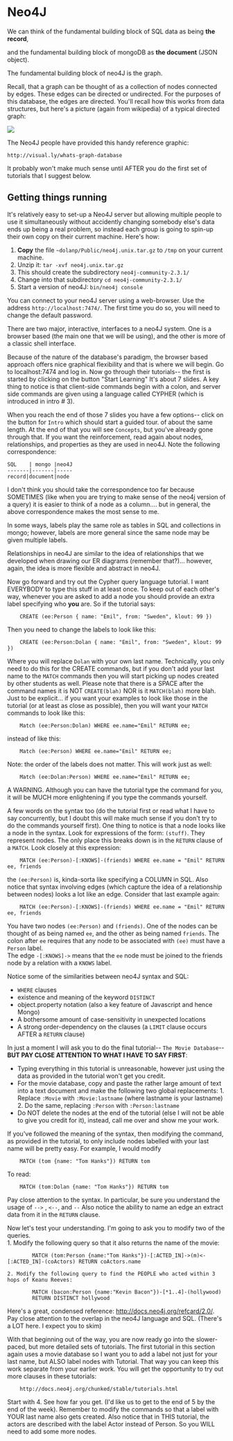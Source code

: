 # Neo4J

We can think of the fundamental building block of SQL data as being **the record**, 

and the fundamental building block of mongoDB as **the document** (JSON object).  

The fundamental building block of neo4J is the graph.

Recall, that a graph can be thought of as a collection of nodes connected by edges.  These edges can be directed or undirected.  For the purposes of this database, the edges are directed.  You'll recall how this works from data structures, but here's a picture  (again from wikipedia) of a typical directed graph:

<img src="http://personal.morris.umn.edu/~dolan118/cs4453/images/DAG.png">

The Neo4J people have provided this handy reference graphic:

	http://visual.ly/whats-graph-database
	
It probably won't make much sense until AFTER you do the first set of tutorials that I suggest below.

## Getting things running

It's relatively easy to set-up a Neo4J server but allowing multiple people to use it simultaneously without accidently changing somebody else's data ends up being a real problem, so instead each group is going to spin-up their own copy on their current machine.  Here's how:

1. **Copy** the file `~dolanp/Public/neo4j.unix.tar.gz` to `/tmp` on your current machine.
2. Unzip it: `tar -xvf neo4j.unix.tar.gz`
3. This should create the subdirectory `neo4j-community-2.3.1/`
4. Change into that subdirectory `cd neo4j-community-2.3.1/`
5. Start a version of neo4J:  `bin/neo4j console`

You can connect to your neo4J server using a web-browser.  Use the address `http://localhost:7474/`.  The first time you do so, you will need to change the default password.

There are two major, interactive, interfaces to a neo4J system.  One is a browser based (the main one that we will be using), and the other is more of a classic shell interface.  

Because of the nature of the database's paradigm, the browser based approach offers nice graphical flexibility and that is  where we will begin.  Go to localhost:7474 and log in.  Now go through their tutorials-- the first is started by clicking on the button "Start Learning"  It's about 7 slides.  A key thing to notice is that client-side commands begin with a colon, and server side commands are given using a language called CYPHER (which is introduced in intro # 3).

When you reach the end of those 7 slides you have a few options-- click on the button for `Intro` which should start a guided tour. of about the same length.  At the end of that you will see `Concepts`, but you've already gone through that.  If you want the reinforcement, read again about nodes, relationships, and properties as they are used in neo4J.  Note the following correspondence:

	SQL	   | mongo |neo4J 
	-------|-------|-----
	record|document|node
	
I don't think you should take the correspondence too far because SOMETIMES (like when you are trying to make sense of the neo4j version of a query) it is easier to think of a node as a column…. but in general, the above correspondence makes the most sense to me.

In some ways, labels play the same role as tables in SQL and collections in mongo; however, labels are more general since the same node may be given multiple labels.  

Relationships in neo4J are similar to the idea of relationships that we developed when drawing our ER diagrams (remember that?)… however, again, the idea is more flexible and abstract in neo4J.

Now go forward and try out the Cypher query language tutorial.  I want EVERYBODY to type this stuff in at least once.  To keep out of each other's way, whenever you are asked to add a node you should provide an extra label specifying who **you** are.  So if the tutorial says:

```
	CREATE (ee:Person { name: "Emil", from: "Sweden", klout: 99 })
```

Then you need to change the labels to look like this:
```
	CREATE (ee:Person:Dolan { name: "Emil", from: "Sweden", klout: 99 })
```
Where you will replace `Dolan` with your own last name.  Technically, you only need to do this for the CREATE commands, but if you don't add your last name to the `MATCH` commands then you will start picking up nodes created by other students as well.  Please note that there is a SPACE after the command names it is NOT `CREATE(blah)` NOR is it `MATCH(blah)` more blah.  Just to be explicit… if you want your examples to look like those in the tutorial (or at least as close as possible), then you will want your `MATCH` commands to look like this:

```
	Match (ee:Person:Dolan) WHERE ee.name="Emil" RETURN ee;
```

instead of like this:

```
	Match (ee:Person) WHERE ee.name="Emil" RETURN ee;
```

Note:  the order of the labels does not matter.  This will work just as well:

```
	Match (ee:Dolan:Person) WHERE ee.name="Emil" RETURN ee;
```

A WARNING.  Although you can have the tutorial type the command for you, it will be MUCH more enlightening if you type the commands yourself.

A few words on the syntax too (do the tutorial first or read what I have to say concurrently, but I doubt this will make much sense if you don't try to do the commands yourself first).  One thing to notice is that a node looks like a node in the syntax.  Look for expressions of the form:   `(stuff)`.  They represent nodes.   The only place this breaks down is in the `RETURN` clause of a `MATCH`. Look closely at this expression:

```
	MATCH (ee:Person)-[:KNOWS]-(friends) WHERE ee.name = "Emil" RETURN ee, friends
```

the `(ee:Person)` is, kinda-sorta like specifying a COLUMN in SQL.  Also notice that syntax involving edges (which capture the idea of a relationship between nodes) looks a lot like an edge.  Consider that last example again:

```
	MATCH (ee:Person)-[:KNOWS]-(friends) WHERE ee.name = "Emil" RETURN ee, friends
```

You have two nodes `(ee:Person)` and `(friends)`.  One of the nodes can be thought of as being named `ee`, and the other as being named `friends`.  The colon after `ee` requires that any node to be associated with `(ee)` must have a `Person` label.    
The edge `-[:KNOWS]->` means that the `ee` node must be joined to the friends node by a relation with a `KNOWS` label.

Notice some of the similarities between neo4J syntax and SQL:

* `WHERE` clauses
* existence and meaning of the keyword `DISTINCT`
* object.property notation (also a key feature of Javascript and hence Mongo)
* A bothersome amount of case-sensitivity in unexpected locations
* A strong order-dependency on the clauses (a `LIMIT` clause occurs AFTER a `RETURN` clause)

In just a moment I will ask you to do the final tutorial-- `The Movie Database`-- **BUT PAY CLOSE ATTENTION TO WHAT I HAVE TO SAY FIRST**:

* Typing everything in this tutorial is unreasonable, however just using the data as provided in the tutorial won't get you credit. 
* For the movie database, copy and paste the rather large amount of text into a text document and make the following two global replacements:
		1. Replace `:Movie` with `:Movie:lastname` (where lastname is your lastname)
		2. Do the same, replacing `:Person` with `:Person:lastname`
* Do NOT delete the nodes at the end of the tutorial (else I will not be able to give you credit for it), instead, call me over and show me your work.

If you've followed the meaning of the syntax, then modifying the command, as provided in the tutorial, to only include nodes labelled with your last name will be pretty easy.  For example, I would modify 

```
	MATCH (tom {name: "Tom Hanks"}) RETURN tom
```

To read:

```
	MATCH (tom:Dolan {name: "Tom Hanks"}) RETURN tom
```

Pay close attention to the syntax.  In particular, be sure you understand the usage of  `-->` , `<--`, and `--`
Also notice the ability to name an edge an extract data from it in the `RETURN` clause.

Now let's test your understanding.  I'm going to ask you to modify two of the queries.  
	1. Modify the following query so that it also returns the name of the movie:
```
		MATCH (tom:Person {name:"Tom Hanks"})-[:ACTED_IN]->(m)<-[:ACTED_IN]-(coActors) RETURN coActors.name
```
	2. Modify the following query to find the PEOPLE who acted within 3 hops of Keanu Reeves:
```
		MATCH (bacon:Person {name:"Kevin Bacon"})-[*1..4]-(hollywood)
		RETURN DISTINCT hollywood
```

Here's a great, condensed reference:  http://docs.neo4j.org/refcard/2.0/.  Pay close attention to the overlap in the neo4J language and SQL.  (There's a LOT here.  I expect you to skim)

With that beginning out of the way, you are now ready go into the slower-paced, but more detailed sets of tutorials.  The first tutorial in this section again uses a movie database so I want you to add a label not just for your last name, but ALSO label nodes with Tutorial.  That way you can keep this work separate from your earlier work.  You will get the opportunity to try out more clauses in these tutorials:

```
	http://docs.neo4j.org/chunked/stable/tutorials.html
```

Start with 4.  See how far you get. (I'd like us to get to the end of 5 by the end of the week).  Remember to modify the commands so that a label with YOUR last name also gets created.  Also notice that in THIS tutorial, the actors are described with the label Actor instead of Person.  So you WILL need to add some more nodes.

